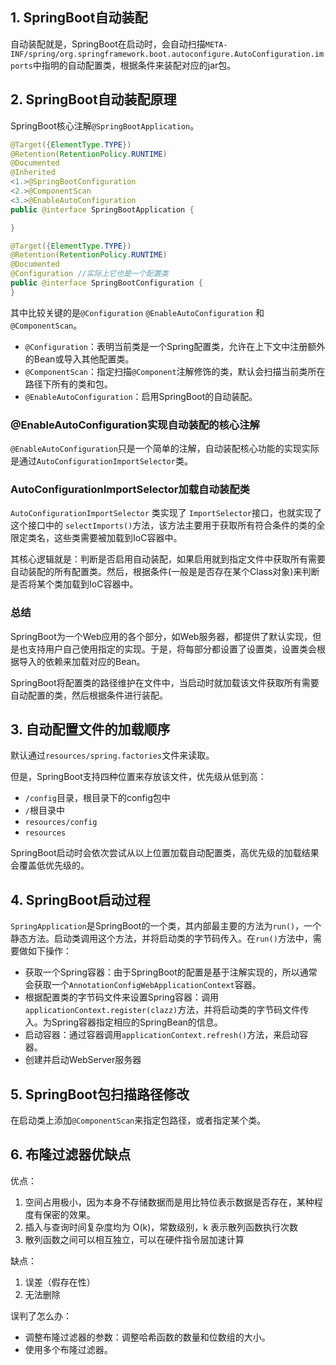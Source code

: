 ## 1. SpringBoot自动装配

自动装配就是，SpringBoot在启动时，会自动扫描`META-INF/spring/org.springframework.boot.autoconfigure.AutoConfiguration.imports`中指明的自动配置类，根据条件来装配对应的jar包。

## 2. SpringBoot自动装配原理

SpringBoot核心注解`@SpringBootApplication`。

```java
@Target({ElementType.TYPE})
@Retention(RetentionPolicy.RUNTIME)
@Documented
@Inherited
<1.>@SpringBootConfiguration
<2.>@ComponentScan
<3.>@EnableAutoConfiguration
public @interface SpringBootApplication {

}

@Target({ElementType.TYPE})
@Retention(RetentionPolicy.RUNTIME)
@Documented
@Configuration //实际上它也是一个配置类
public @interface SpringBootConfiguration {
}
```

其中比较关键的是`@Configuration` `@EnableAutoConfiguration` 和 `@ComponentScan`。
- `@Configuration`：表明当前类是一个Spring配置类，允许在上下文中注册额外的Bean或导入其他配置类。
- `@ComponentScan`：指定扫描`@Component`注解修饰的类，默认会扫描当前类所在路径下所有的类和包。
- `@EnableAutoConfiguration`：启用SpringBoot的自动装配。

### @EnableAutoConfiguration实现自动装配的核心注解

`@EnableAutoConfiguration`只是一个简单的注解，自动装配核心功能的实现实际是通过`AutoConfigurationImportSelector`类。

### AutoConfigurationImportSelector加载自动装配类

`AutoConfigurationImportSelector` 类实现了 `ImportSelector`接口，也就实现了这个接口中的 `selectImports()`方法，该方法主要用于获取所有符合条件的类的全限定类名，这些类需要被加载到IoC容器中。

其核心逻辑就是：判断是否启用自动装配，如果启用就到指定文件中获取所有需要自动装配的所有配置类。然后，根据条件(一般是是否存在某个Class对象)来判断是否将某个类加载到IoC容器中。

### 总结

SpringBoot为一个Web应用的各个部分，如Web服务器，都提供了默认实现，但是也支持用户自己使用指定的实现。于是，将每部分都设置了设置类，设置类会根据导入的依赖来加载对应的Bean。

SpringBoot将配置类的路径维护在文件中，当启动时就加载该文件获取所有需要自动配置的类，然后根据条件进行装配。 

## 3. 自动配置文件的加载顺序

默认通过`resources/spring.factories`文件来读取。

但是，SpringBoot支持四种位置来存放该文件，优先级从低到高：
- `/config`目录，根目录下的config包中
- `/`根目录中
- `resources/config`
- `resources`

SpringBoot启动时会依次尝试从以上位置加载自动配置类，高优先级的加载结果会覆盖低优先级的。

## 4. SpringBoot启动过程

​	`SpringApplication`是SpringBoot的一个类，其内部最主要的方法为`run()`，一个静态方法。启动类调用这个方法，并将启动类的字节码传入。在`run()`方法中，需要做如下操作：

- 获取一个Spring容器：由于SpringBoot的配置是基于注解实现的，所以通常会获取一个`AnnotationConfigWebApplicationContext`容器。
- 根据配置类的字节码文件来设置Spring容器：调用`applicationContext.register(clazz)`方法，并将启动类的字节码文件传入。为Spring容器指定相应的SpringBean的信息。
- 启动容器：通过容器调用`applicationContext.refresh()`方法，来启动容器。
- 创建并启动WebServer服务器

## 5. SpringBoot包扫描路径修改

在启动类上添加`@ComponentScan`来指定包路径，或者指定某个类。

## 6. 布隆过滤器优缺点

优点：

1. 空间占用极小，因为本身不存储数据而是用比特位表示数据是否存在，某种程度有保密的效果。
2. 插入与查询时间复杂度均为 O(k)，常数级别，k 表示散列函数执行次数
3. 散列函数之间可以相互独立，可以在硬件指令层加速计算

缺点：

1. 误差（假存在性）
2. 无法删除

误判了怎么办：

- 调整布隆过滤器的参数：调整哈希函数的数量和位数组的大小。
- 使用多个布隆过滤器。

